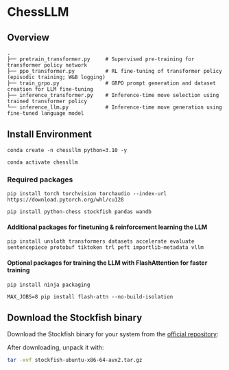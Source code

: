 # ChessLLM

## Overview
```
.
├── pretrain_transformer.py     # Supervised pre-training for transformer policy network
├── ppo_transformer.py          # RL fine-tuning of transformer policy (episodic training; W&B logging)
├── train_grpo.py               # GRPO prompt generation and dataset creation for LLM fine-tuning
├── inference_transformer.py    # Inference-time move selection using trained transformer policy
└── inference_llm.py            # Inference-time move generation using fine-tuned language model
```

## Install Environment

`conda create -n chessllm python=3.10 -y`

`conda activate chessllm`

### Required packages

`pip install torch torchvision torchaudio --index-url https://download.pytorch.org/whl/cu128`

`pip install python-chess stockfish pandas wandb`

#### Additional packages for finetuning & reinforcement learning the LLM

`pip install unsloth transformers datasets accelerate evaluate sentencepiece protobuf tiktoken trl peft importlib-metadata vllm`

#### Optional packages for training the LLM with FlashAttention for faster training

`pip install ninja packaging`

`MAX_JOBS=8 pip install flash-attn --no-build-isolation`

## Download the Stockfish binary

Download the Stockfish binary for your system from the [official repository](https://stockfishchess.org/download/):

After downloading, unpack it with:

```bash
tar -xvf stockfish-ubuntu-x86-64-avx2.tar.gz
```


